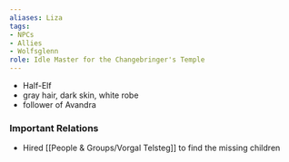 ```yaml
---
aliases: Liza
tags: 
- NPCs
- Allies
- Wolfsglenn
role: Idle Master for the Changebringer's Temple
---
```


- Half-Elf 
- gray hair, dark skin, white robe
- follower of Avandra

### Important Relations
* Hired [[People & Groups/Vorgal Telsteg]] to find the missing children